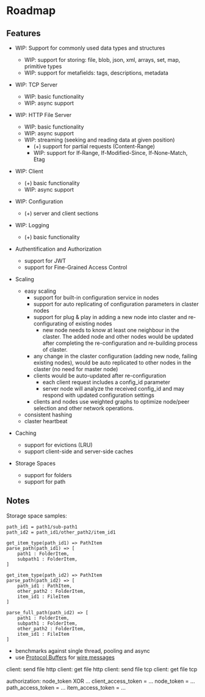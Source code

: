 # Roadmap

## Features

- WIP: Support for commonly used data types and structures
  - WIP: support for storing: file, blob, json, xml, arrays, set, map, primitive types
  - WIP: support for metafields: tags, descriptions, metadata
  
- WIP: TCP Server
  - WIP: basic functionality
  - WIP: async support

- WIP: HTTP File Server
  - WIP: basic functionality
  - WIP: async support
  - WIP: streaming (seeking and reading data at given position)
    - (+) support for partial requests (Content-Range)
    - WIP: support for If-Range, If-Modified-Since, If-None-Match, Etag

- WIP: Client
  - (+) basic functionality
  - WIP: async support

- WIP: Configuration
  - (+) server and client sections

- WIP: Logging
  - (+) basic functionality

- Authentification and Authorization
  - support for JWT
  - support for Fine-Grained Access Control

- Scaling
  - easy scaling
    - support for built-in configuration service in nodes
    - support for auto replicating of configuration parameters in claster nodes
    - support for plug & play in adding a new node into claster and re-configurating of existing nodes
      - new node needs to know at least one neighbour in the claster. The added node and other nodes would be updated after completing the re-configuration and re-building process of claster.
    - any change in the claster configuration (adding new node, failing existing nodes), would be auto replicated to other nodes in the claster (no need for master node)
    - clients would be auto-updated after re-configuration
      - each client request includes a config_id parameter
      - server node will analyze the received config_id and may respond with updated configuration settings
    - clients and nodes use weighted graphs to optimize node/peer selection and other network operations.
  - consistent hashing
  - claster heartbeat

- Caching
  - support for evictions (LRU)
  - support client-side and server-side caches

- Storage Spaces
  - support for folders
  - support for path

## Notes

Storage space samples:

    path_id1 = path1/sub-path1
    path_id2 = path_id1/other_path2/item_id1

    get_item_type(path_id1) => PathItem
    parse_path(path_id1) => [
        path1 : FolderItem,
        subpath1 : FolderItem,
    ]

    get_item_type(path_id2) => PathItem
    parse_path(path_id2) => [
        path_id1 : PathItem,
        other_path2 : FolderItem,
        item_id1 : FileItem
    ]

    parse_full_path(path_id2) => [
        path1 : FolderItem,
        subpath1 : FolderItem,
        other_path2 : FolderItem,
        item_id1 : FileItem
    ]

- benchmarks against single thread, pooling and async
- use [Protocol Buffers](https://protobuf.dev/) for [wire messages](https://github.com/tokio-rs/prost)

client: send file http
client: get file http
client: send file tcp
client: get file tcp

authorization: node_token XOR …
client_access_token = …
node_token = …
path_access_token = …
item_access_token = …
